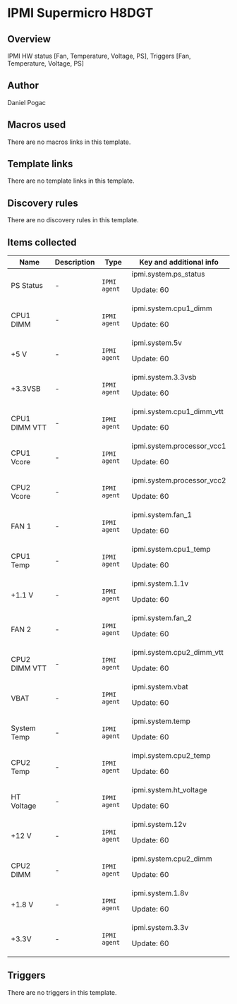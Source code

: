 # IPMI Supermicro H8DGT

## Overview

IPMI HW status [Fan, Temperature, Voltage, PS], Triggers [Fan, Temperature, Voltage, PS] 



## Author

Daniel Pogac

## Macros used

There are no macros links in this template.

## Template links

There are no template links in this template.

## Discovery rules

There are no discovery rules in this template.

## Items collected

|Name|Description|Type|Key and additional info|
|----|-----------|----|----|
|PS Status|<p>-</p>|`IPMI agent`|ipmi.system.ps_status<p>Update: 60</p>|
|CPU1 DIMM|<p>-</p>|`IPMI agent`|ipmi.system.cpu1_dimm<p>Update: 60</p>|
|+5 V|<p>-</p>|`IPMI agent`|ipmi.system.5v<p>Update: 60</p>|
|+3.3VSB|<p>-</p>|`IPMI agent`|ipmi.system.3.3vsb<p>Update: 60</p>|
|CPU1 DIMM VTT|<p>-</p>|`IPMI agent`|ipmi.system.cpu1_dimm_vtt<p>Update: 60</p>|
|CPU1 Vcore|<p>-</p>|`IPMI agent`|ipmi.system.processor_vcc1<p>Update: 60</p>|
|CPU2 Vcore|<p>-</p>|`IPMI agent`|ipmi.system.processor_vcc2<p>Update: 60</p>|
|FAN 1|<p>-</p>|`IPMI agent`|ipmi.system.fan_1<p>Update: 60</p>|
|CPU1 Temp|<p>-</p>|`IPMI agent`|ipmi.system.cpu1_temp<p>Update: 60</p>|
|+1.1 V|<p>-</p>|`IPMI agent`|ipmi.system.1.1v<p>Update: 60</p>|
|FAN 2|<p>-</p>|`IPMI agent`|ipmi.system.fan_2<p>Update: 60</p>|
|CPU2 DIMM VTT|<p>-</p>|`IPMI agent`|ipmi.system.cpu2_dimm_vtt<p>Update: 60</p>|
|VBAT|<p>-</p>|`IPMI agent`|ipmi.system.vbat<p>Update: 60</p>|
|System Temp|<p>-</p>|`IPMI agent`|ipmi.system.temp<p>Update: 60</p>|
|CPU2 Temp|<p>-</p>|`IPMI agent`|impi.system.cpu2_temp<p>Update: 60</p>|
|HT Voltage|<p>-</p>|`IPMI agent`|ipmi.system.ht_voltage<p>Update: 60</p>|
|+12 V|<p>-</p>|`IPMI agent`|ipmi.system.12v<p>Update: 60</p>|
|CPU2 DIMM|<p>-</p>|`IPMI agent`|ipmi.system.cpu2_dimm<p>Update: 60</p>|
|+1.8 V|<p>-</p>|`IPMI agent`|ipmi.system.1.8v<p>Update: 60</p>|
|+3.3V|<p>-</p>|`IPMI agent`|ipmi.system.3.3v<p>Update: 60</p>|
## Triggers

There are no triggers in this template.

